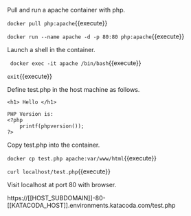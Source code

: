 
Pull and run a apache container with php.

`docker pull php:apache`{{execute}}

`docker run --name apache -d -p 80:80 php:apache`{{execute}}


Launch a shell in the container.

` docker exec -it apache /bin/bash`{{execute}}

`exit`{{execute}}


Define test.php in the host machine as follows.
```
<h1> Hello </h1> 

PHP Version is: 
<?php 
	printf(phpversion());
?>

```


Copy test.php into the container.

`docker cp test.php apache:var/www/html`{{execute}}


`curl localhost/test.php`{{execute}}

Visit localhost at port 80 with browser.

https://[[HOST_SUBDOMAIN]]-80-[[KATACODA_HOST]].environments.katacoda.com/test.php



